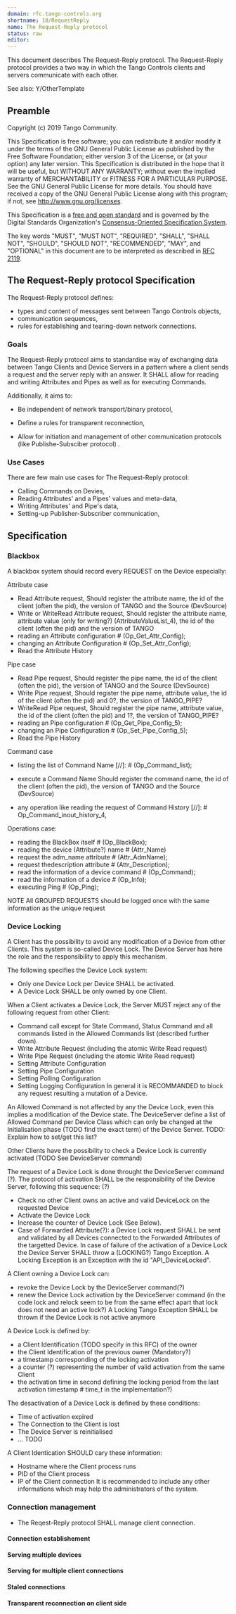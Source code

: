 ```yaml
---
domain: rfc.tango-controls.org
shortname: 10/RequestReply
name: The Request-Reply protocol
status: raw
editor: 
---
```


This document describes The Request-Reply protocol. The Request-Reply protocol provides a two way in which the Tango 
Controls clients and servers communicate with each other.

See also: Y/OtherTemplate

## Preamble

Copyright (c) 2019 Tango Community.

This Specification is free software; you can redistribute it and/or modify it under the terms of the GNU General Public 
License as published by the Free Software Foundation; either version 3 of the License, or (at your option) any later 
version. This Specification is distributed in the hope that it will be useful, but WITHOUT ANY WARRANTY;
without even the implied warranty of MERCHANTABILITY or FITNESS FOR A PARTICULAR PURPOSE. See the GNU General Public 
License for more details. You should have received a copy of the GNU General Public License along with this program; 
if not, see <http://www.gnu.org/licenses>.

This Specification is a [free and open standard](http://www.digistan.org/open-standard:definition) and is governed by 
the Digital Standards Organization's [Consensus-Oriented Specification System](http://www.digistan.org/spec:1/COSS).

The key words "MUST", "MUST NOT", "REQUIRED", "SHALL", "SHALL NOT", "SHOULD", "SHOULD NOT", "RECOMMENDED", "MAY", 
and "OPTIONAL" in this document are to be interpreted as described in [RFC 2119](http://tools.ietf.org/html/rfc2119).

## The Request-Reply protocol Specification

The Request-Reply protocol defines:
* types and content of messages sent between Tango Controls objects,
* communication sequences,
* rules for establishing and tearing-down network connections.

### Goals

The Request-Reply protocol aims to standardise way of exchanging data between Tango Clients and Device Servers in 
a pattern where a client sends a request and the server reply with an answer. It SHALL allow for reading and writing 
Attributes and Pipes as well as for executing Commands.

Additionally, it aims to:

* Be independent of network transport/binary protocol,

* Define a rules for transparent reconnection,

* Allow for initiation and management of other communication protocols (like Publishe-Subsciber protocol) .

### Use Cases

There are few main use cases for The Request-Reply protocol:

* Calling Commands on Devies,
* Reading Attributes' and a Pipes' values and meta-data,
* Writing Attributes' and Pipe's data,
* Setting-up Publisher-Subscriber communication,

## Specification
### Blackbox
A blackbox system should record every REQUEST on the Device especially:

Attribute case
* Read Attribute request,
  Should register the attribute name, the id of the client (often the pid), the version of TANGO and the Source (DevSource)
* Write or WriteRead Attribute request,
  Should register the attribute name, attribute value (only for writing?) (AttributeValueList_4), the id of the client (often the pid) and the version of TANGO
* reading an Attribute configuration # (Op_Get_Attr_Config);
* changing an Attribute Configuration # (Op_Set_Attr_Config);
* Read the Attribute History 

Pipe case
* Read Pipe request,
  Should register the pipe name, the id of the client (often the pid), the version of TANGO and the Source (DevSource)
* Write Pipe request,
  Should register the pipe name, attribute value, the id of the client (often the pid) and 0?, the version of TANGO_PIPE? 
* WriteRead Pipe request,
  Should register the pipe name, attribute value, the id of the client (often the pid) and 1?, the version of TANGO_PIPE? 
* reading an Pipe configuration # (Op_Get_Pipe_Config_5);
* changing an Pipe Configuration # (Op_Set_Pipe_Config_5);
* Read the Pipe History 

Command case
* listing the list of Command Name [//]: #  (Op_Command_list);
* execute a Command Name
Should register the command name, the id of the client (often the pid), the version of TANGO and the Source (DevSource)

* any operation like reading the request of Command History [//]: #   Op_Command_inout_history_4,

Operations case:
* reading the BlackBox itself #  (Op_BlackBox);
* reading the device (Attribute?) name # (Attr_Name)
* request the adm_name attribute # (Attr_AdmName);
* request thedescription attribute # (Attr_Description);
* read the information of a device command  # (Op_Command);
* read the information of a device # (Op_Info);
* executing Ping # (Op_Ping);


NOTE All GROUPED REQUESTS should be logged once with the same information as the unique request

### Device Locking
A Client has the possibility to avoid any modification of a Device from other Clients. This system is so-called Device Lock. The Device Server has here the role and the responsibility to apply this mechanism.

The following specifies the Device Lock system:  
* Only one Device Lock per Device SHALL be activated.
* A Device Lock SHALL be only owned by one Client.

When a Client activates a Device Lock, the Server MUST reject any of the following request from other Client:
* Command call except for State Command, Status Command and all commands listed in the Allowed Commands list (described further down).
* Write Attribute Request (including the atomic Write Read request)
* Write Pipe Request (including the atomic Write Read request)
* Setting Attribute Configuration
* Setting Pipe Configuration
* Setting Polling Configuration
* Setting Logging Configuration
In general it is RECOMMANDED to block any request resulting a mutation of a Device.

An Allowed Command is not affected by any the Device Lock, even this implies a modification of the Device state. The DeviceServer define a list of Allowed Command per Device Class which can only be changed at the Initialisation phase (TODO find the exact term) of the Device Server.
TODO: Explain how to set/get this list?

Other Clients have the possibility to check a Device Lock is currently activated (TODO See DeviceServer command)

The request of a Device Lock is done throught the DeviceServer command (?). The protocol of activation SHALL be the responsibility of the Device Server, following this sequence: (?)
* Check no other Client owns an active and valid DeviceLock on the requested Device
* Activate the Device Lock 
* Increase the counter of Device Lock (See Below).
* Case of Forwarded Attribute(?): a Device Lock request SHALL be sent and validated by all Devices connected to the Forwarded Attributes of the targetted Device. 
In case of failure of the activation of a Device Lock the Device Server SHALL throw a (LOCKING?) Tango Exception.
A Locking Exception is an Exception with the id "API_DeviceLocked".

A Client owning a Device Lock can:
* revoke the Device Lock by the DeviceServer command(?)
* renew the Device Lock activation by the DeviceServer command (in the code lock and relock seem to be from the same effect apart that lock does not need an active lock?)
A Locking Tango Exception SHALL be thrown if the Device Lock is not active anymore


A Device Lock is defined by:
* a Client Identification (TODO specify in this RFC) of the owner
* the Client Identification of the previous owner (Mandatory?)
* a timestamp corresponding of the locking activation
* a counter (?) representing the number of valid activation from the same Client 
* the activation time in second defining the locking period from the last activation timestamp  # time_t in the implementation?)

The desactivation  of a Device Lock is defined by these conditions:
* Time of activation expired
* The Connection to the Client is lost
* The Device Server is reinitialised 
* ... TODO

A Client Identication SHOULD cary these information:
* Hostname where the Client process runs
* PID of the Client process
* IP of the Client connection
It is recommended to include any other informations which may help the administrators of the system.  


### Connection management

* The Reqest-Reply protocol SHALL manage client connection.

#### Connection establishement

#### Serving multiple devices 

#### Serving for multiple client connections

#### Staled connections

#### Transparent reconnection on client side

